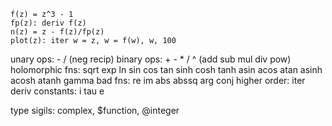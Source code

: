 ```
f(z) = z^3 - 1
fp(z): deriv f(z)
n(z) = z - f(z)/fp(z)
plot(z): iter w = z, w = f(w), w, 100
```

unary ops: - / (neg recip)
binary ops: + - * / ^ (add sub mul div pow)
holomorphic fns: sqrt exp ln sin cos tan sinh cosh tanh asin acos atan asinh acosh atanh gamma
bad fns: re im abs abssq arg conj
higher order: iter deriv
constants: i tau e

type sigils: complex, $function, @integer
